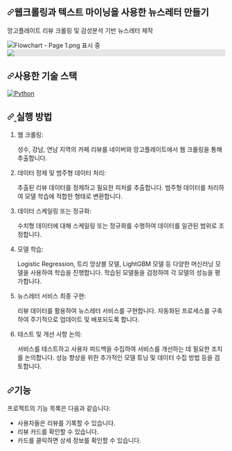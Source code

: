 
<div class="Box-sc-g0xbh4-0 cTsUqU js-snippet-clipboard-copy-unpositioned" data-hpc="true"><article class="markdown-body entry-content container-lg" itemprop="text"><h1 tabindex="-1" dir="auto"><a id="user-content-프로젝트-소개" class="anchor" aria-hidden="true" tabindex="-1" href="#프로젝트-소개"><svg class="octicon octicon-link" viewBox="0 0 16 16" version="1.1" width="16" height="16" aria-hidden="true"><path d="m7.775 3.275 1.25-1.25a3.5 3.5 0 1 1 4.95 4.95l-2.5 2.5a3.5 3.5 0 0 1-4.95 0 .751.751 0 0 1 .018-1.042.751.751 0 0 1 1.042-.018 1.998 1.998 0 0 0 2.83 0l2.5-2.5a2.002 2.002 0 0 0-2.83-2.83l-1.25 1.25a.751.751 0 0 1-1.042-.018.751.751 0 0 1-.018-1.042Zm-4.69 9.64a1.998 1.998 0 0 0 2.83 0l1.25-1.25a.751.751 0 0 1 1.042.018.751.751 0 0 1 .018 1.042l-1.25 1.25a3.5 3.5 0 1 1-4.95-4.95l2.5-2.5a3.5 3.5 0 0 1 4.95 0 .751.751 0 0 1-.018 1.042.751.751 0 0 1-1.042.018 1.998 1.998 0 0 0-2.83 0l-2.5 2.5a1.998 1.998 0 0 0 0 2.83Z"></path></svg></a>웹크롤링과 텍스트 마이닝을 사용한 뉴스레터 만들기</h1>
<p dir="auto">망고플레이트 리뷰 크롤링 및 감성분석 기반 뉴스레터 제작 </p>

<img src="https://lh3.google.com/u/0/d/14x0I8XHQYXhotDgyzKv3vxHXDYvSWpXu=w2560-h1347-iv1" class="a-b-ta-Ua" alt="Flowchart - Page 1.png 표시 중" aria-hidden="true">

<img style="display: block;-webkit-user-select: none;margin: auto;background-color: hsl(0, 0%, 90%);transition: background-color 300ms;" src="https://lh3.googleusercontent.com/u/0/drive-viewer/AEYmBYRYFvZtydX-V8pX2vkZVLsW-qCLsxzbXnS_TUzqci_zAC58r6Dy418_dIASVFOPqSKzRMf0Yv5jMShBiFiWDIneYuvMYg=w2560-h1347">
<h2 tabindex="-1" dir="auto"><a id="user-content-사용한-기술-스택" class="anchor" aria-hidden="true" tabindex="-1" href="#사용한-기술-스택"><svg class="octicon octicon-link" viewBox="0 0 16 16" version="1.1" width="16" height="16" aria-hidden="true"><path d="m7.775 3.275 1.25-1.25a3.5 3.5 0 1 1 4.95 4.95l-2.5 2.5a3.5 3.5 0 0 1-4.95 0 .751.751 0 0 1 .018-1.042.751.751 0 0 1 1.042-.018 1.998 1.998 0 0 0 2.83 0l2.5-2.5a2.002 2.002 0 0 0-2.83-2.83l-1.25 1.25a.751.751 0 0 1-1.042-.018.751.751 0 0 1-.018-1.042Zm-4.69 9.64a1.998 1.998 0 0 0 2.83 0l1.25-1.25a.751.751 0 0 1 1.042.018.751.751 0 0 1 .018 1.042l-1.25 1.25a3.5 3.5 0 1 1-4.95-4.95l2.5-2.5a3.5 3.5 0 0 1 4.95 0 .751.751 0 0 1-.018 1.042.751.751 0 0 1-1.042.018 1.998 1.998 0 0 0-2.83 0l-2.5 2.5a1.998 1.998 0 0 0 0 2.83Z"></path></svg></a>사용한 기술 스택</h2>
<p dir="auto"><a target="_blank" rel="noopener noreferrer nofollow" href="https://camo.githubusercontent.com/65374378e4f455f814ca433e9008af57c57165df18485ddaa25fa2d58ef2455e/68747470733a2f2f696d672e736869656c64732e696f2f62616467652f507974686f6e2d3337373641422e7376673f7374796c653d666f722d7468652d6261646765266c6f676f3d507974686f6e266c6f676f436f6c6f723d7768697465"><img src="https://camo.githubusercontent.com/65374378e4f455f814ca433e9008af57c57165df18485ddaa25fa2d58ef2455e/68747470733a2f2f696d672e736869656c64732e696f2f62616467652f507974686f6e2d3337373641422e7376673f7374796c653d666f722d7468652d6261646765266c6f676f3d507974686f6e266c6f676f436f6c6f723d7768697465" alt="Python" data-canonical-src="https://img.shields.io/badge/Python-3776AB.svg?style=for-the-badge&amp;logo=Python&amp;logoColor=white" style="max-width: 100%;"></a>

<h2 tabindex="-1" dir="auto">
    <a id="user-content-실행-방법" class="anchor" aria-hidden="true" tabindex="-1" href="#실행-방법">
        <svg class="octicon octicon-link" viewBox="0 0 16 16" version="1.1" width="16" height="16" aria-hidden="true">
            <path d="m7.775 3.275 1.25-1.25a3.5 3.5 0 1 1 4.95 4.95l-2.5 2.5a3.5 3.5 0 0 1-4.95 0 .751.751 0 0 1 .018-1.042.751.751 0 0 1 1.042-.018 1.998 1.998 0 0 0 2.83 0l2.5-2.5a2.002 2.002 0 0 0-2.83-2.83l-1.25 1.25a.751.751 0 0 1-1.042-.018.751.751 0 0 1-.018-1.042Zm-4.69 9.64a1.998 1.998 0 0 0 2.83 0l1.25-1.25a.751.751 0 0 1 1.042.018.751.751 0 0 1 .018 1.042l-1.25 1.25a3.5 3.5 0 1 1-4.95-4.95l2.5-2.5a3.5 3.5 0 0 1 4.95 0 .751.751 0 0 1-.018 1.042.751.751 0 0 1-1.042.018 1.998 1.998 0 0 0-2.83 0l-2.5 2.5a1.998 1.998 0 0 0 0 2.83Z">
            </path>
        </svg>
    </a>
    실행 방법
</h2>
<ol dir="auto">
    <li>웹 크롤링:
        <p>성수, 강남, 연남 지역의 카페 리뷰를 네이버와 망고플레이트에서 웹 크롤링을 통해 추출합니다.</p>
    </li>
    <li>데이터 정제 및 범주형 데이터 처리:
        <p>추출된 리뷰 데이터를 정제하고 필요한 피처를 추출합니다. 범주형 데이터를 처리하여 모델 학습에 적합한 형태로 변환합니다.</p>
    </li>
    <li>데이터 스케일링 또는 정규화:
        <p>수치형 데이터에 대해 스케일링 또는 정규화를 수행하여 데이터를 일관된 범위로 조정합니다.</p>
    </li>
    <li>모델 학습:
        <p>Logistic Regression, 트리 앙상블 모델, LightGBM 모델 등 다양한 머신러닝 모델을 사용하여 학습을 진행합니다. 학습된 모델들을 검정하여 각 모델의 성능을 평가합니다.</p>
    </li>
    <li>뉴스레터 서비스 최종 구현:
        <p>리뷰 데이터를 활용하여 뉴스레터 서비스를 구현합니다. 자동화된 프로세스를 구축하여 주기적으로 업데이트 및 배포되도록 합니다.</p>
    </li>
    <li>테스트 및 개선 사항 논의:
        <p>서비스를 테스트하고 사용자 피드백을 수집하여 서비스를 개선하는 데 필요한 조치를 논의합니다. 성능 향상을 위한 추가적인 모델 튜닝 및 데이터 수집 방법 등을 검토합니다.</p>
    </li>
</ol>

<h2 tabindex="-1" dir="auto"><a id="user-content-기능" class="anchor" aria-hidden="true" tabindex="-1" href="#기능"><svg class="octicon octicon-link" viewBox="0 0 16 16" version="1.1" width="16" height="16" aria-hidden="true"><path d="m7.775 3.275 1.25-1.25a3.5 3.5 0 1 1 4.95 4.95l-2.5 2.5a3.5 3.5 0 0 1-4.95 0 .751.751 0 0 1 .018-1.042.751.751 0 0 1 1.042-.018 1.998 1.998 0 0 0 2.83 0l2.5-2.5a2.002 2.002 0 0 0-2.83-2.83l-1.25 1.25a.751.751 0 0 1-1.042-.018.751.751 0 0 1-.018-1.042Zm-4.69 9.64a1.998 1.998 0 0 0 2.83 0l1.25-1.25a.751.751 0 0 1 1.042.018.751.751 0 0 1 .018 1.042l-1.25 1.25a3.5 3.5 0 1 1-4.95-4.95l2.5-2.5a3.5 3.5 0 0 1 4.95 0 .751.751 0 0 1-.018 1.042.751.751 0 0 1-1.042.018 1.998 1.998 0 0 0-2.83 0l-2.5 2.5a1.998 1.998 0 0 0 0 2.83Z"></path></svg></a>기능</h2>
<p dir="auto">프로젝트의 기능 목록은 다음과 같습니다:</p>
<ul dir="auto">
<li>사용자들은 리뷰를 기록할 수 있습니다.</li>
<li>리뷰 카드를 확인할 수 있습니다.</li>
<li>카드를 클릭하면 상세 정보를 확인할 수 있습니다.</li>
</ul>
</article></div>
